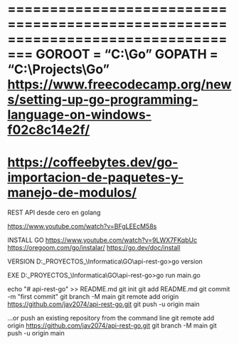 =================================================================================
GOROOT = “C:\Go”
GOPATH = “C:\Projects\Go”
https://www.freecodecamp.org/news/setting-up-go-programming-language-on-windows-f02c8c14e2f/
=================================================================================
https://coffeebytes.dev/go-importacion-de-paquetes-y-manejo-de-modulos/
=================================================================================


REST API desde cero en golang

https://www.youtube.com/watch?v=BFgLEEcM58s

INSTALL GO
https://www.youtube.com/watch?v=9LWX7FKqbUc
https://oregoom.com/go/instalar/
https://go.dev/doc/install

VERSION
D:\_PROYECTOS_\Informatica\GO\api-rest-go>go version

EXE
D:\_PROYECTOS_\Informatica\GO\api-rest-go>go run main.go




echo "# api-rest-go" >> README.md
git init
git add README.md
git commit -m "first commit"
git branch -M main
git remote add origin https://github.com/jav2074/api-rest-go.git
git push -u origin main

…or push an existing repository from the command line
git remote add origin https://github.com/jav2074/api-rest-go.git
git branch -M main
git push -u origin main
